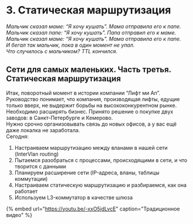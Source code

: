 # 3. Статическая маршрутизация

_Мальчик сказал маме: “Я хочу кушать”. Мама отправила его к папе.  
Мальчик сказал папе: “Я хочу кушать”. Папа отправил его к маме.  
Мальчик сказал маме: “Я хочу кушать”. Мама отправила его к папе.  
И бегал так мальчик, пока в один момент не упал.  
Что случилось с мальчиком? TTL кончился._

## Сети для самых маленьких. Часть третья. Статическая маршрутизация

Итак, поворотный момент в истории компании “Лифт ми Ап”. Руководство понимает, что компания, производящая лифты, едущие только вверх, не выдержит борьбы на высококонкурентном рынке. Необходимо расширять бизнес. Принято решение о покупке двух заводов: в Санкт-Петербурге и Кемерово.  
Нужно срочно организовывать связь до новых офисов, а у вас ещё даже локалка не заработала.  
Сегодня:

1. Настраиваем маршрутизацию между вланами в нашей сети \(InterVlan routing\)
2. Пытаемся разобраться с процессами, происходящими в сети, и что творится с данными
3. Планируем расширение сети \(IP-адреса, вланы, таблицы коммутации\)
4. Настраиваем статическую маршрутизацию и разбираемся, как она работает
5. Используем L3-коммутатор в качестве шлюза

{% embed url="https://youtu.be/-xxO5jdLvcE" caption="Традиционное видео" %}

